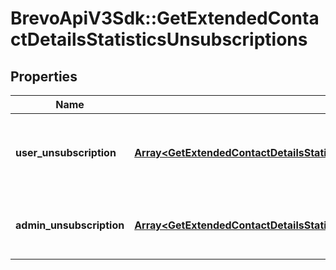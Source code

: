 # BrevoApiV3Sdk::GetExtendedContactDetailsStatisticsUnsubscriptions

## Properties
Name | Type | Description | Notes
------------ | ------------- | ------------- | -------------
**user_unsubscription** | [**Array&lt;GetExtendedContactDetailsStatisticsUnsubscriptionsUserUnsubscription&gt;**](GetExtendedContactDetailsStatisticsUnsubscriptionsUserUnsubscription.md) | Contact unsubscribe via unsubscription link in a campaign | 
**admin_unsubscription** | [**Array&lt;GetExtendedContactDetailsStatisticsUnsubscriptionsAdminUnsubscription&gt;**](GetExtendedContactDetailsStatisticsUnsubscriptionsAdminUnsubscription.md) | Contact has been unsubscribed from the administrator | 


